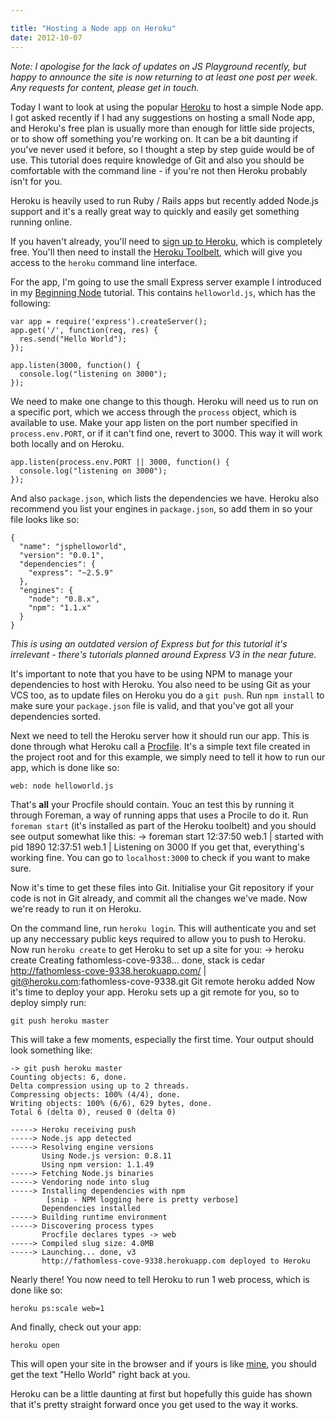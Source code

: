 ```yaml
---

title: "Hosting a Node app on Heroku"
date: 2012-10-07
---
```


_Note: I apologise for the lack of updates on JS Playground recently, but happy to announce the site is now returning to at least one post per week. Any requests for content, please get in touch._

Today I want to look at using the popular [Heroku](http://www.heroku.com) to host a simple Node app. I got asked recently if I had any suggestions on hosting a small Node app, and Heroku's free plan is usually more than enough for little side projects, or to show off something you're working on. It can be a bit daunting if you've never used it before, so I thought a step by step guide would be of use. This tutorial does require knowledge of Git and also you should be comfortable with the command line - if you're not then Heroku probably isn't for you.

Heroku is heavily used to run Ruby / Rails apps but recently added Node.js support and it's a really great way to quickly and easily get something running online.

If you haven't already, you'll need to [sign up to Heroku](https://api.heroku.com/signup/devcenter), which is completely free. You'll then need to install the [Heroku Toolbelt](https://toolbelt.heroku.com/), which will give you access to the `heroku` command line interface.

For the app, I'm going to use the small Express server example I introduced in my [Beginning Node](http://javascriptplayground.com/blog/2012/04/beginning-node-js-express-tutorial) tutorial. This contains `helloworld.js`, which has the following:

    var app = require('express').createServer();
    app.get('/', function(req, res) {
      res.send("Hello World");
    });

    app.listen(3000, function() {
      console.log("listening on 3000");
    });

We need to make one change to this though. Heroku will need us to run on a specific port, which we access through the `process` object, which is available to use. Make your app listen on the port number specified in `process.env.PORT`, or if it can't find one, revert to 3000. This way it will work both locally and on Heroku.

    app.listen(process.env.PORT || 3000, function() {
      console.log("listening on 3000");
    });

And also `package.json`, which lists the dependencies we have. Heroku also recommend you list your engines in `package.json`, so add them in so your file looks like so:

    {
      "name": "jsphelloworld",
      "version": "0.0.1",
      "dependencies": {
        "express": "~2.5.9"
      },
      "engines": {
        "node": "0.8.x",
        "npm": "1.1.x"
      }
    }

_This is using an outdated version of Express but for this tutorial it's irrelevant - there's tutorials planned around Express V3 in the near future._

It's important to note that you have to be using NPM to manage your dependencies to host with Heroku. You also need to be using Git as your VCS too, as to update files on Heroku you do a `git push`. Run `npm install` to make sure your `package.json` file is valid, and that you've got all your dependencies sorted.

Next we need to tell the Heroku server how it should run our app. This is done through what Heroku call a [Procfile](https://devcenter.heroku.com/articles/procfile). It's a simple text file created in the project root and for this example, we simply need to tell it how to run our app, which is done like so:

    web: node helloworld.js

That's **all** your Procfile should contain. Youc an test this by running it through Foreman, a way of running apps that uses a Procile to do it. Run `foreman start` (it's installed as part of the Heroku toolbelt) and you should see output somewhat like this:
-> foreman start
12:37:50 web.1 | started with pid 1890
12:37:51 web.1 | Listening on 3000
If you get that, everything's working fine. You can go to `localhost:3000` to check if you want to make sure.

Now it's time to get these files into Git. Initialise your Git repository if your code is not in Git already, and commit all the changes we've made. Now we're ready to run it on Heroku.

On the command line, run `heroku login`. This will authenticate you and set up any neccessary public keys required to allow you to push to Heroku. Now run `heroku create` to get Heroku to set up a site for you:
-> heroku create
Creating fathomless-cove-9338... done, stack is cedar
http://fathomless-cove-9338.herokuapp.com/ | git@heroku.com:fathomless-cove-9338.git
Git remote heroku added
Now it's time to deploy your app. Heroku sets up a git remote for you, so to deploy simply run:

    git push heroku master

This will take a few moments, especially the first time. Your output should look something like:

    -> git push heroku master
    Counting objects: 6, done.
    Delta compression using up to 2 threads.
    Compressing objects: 100% (4/4), done.
    Writing objects: 100% (6/6), 629 bytes, done.
    Total 6 (delta 0), reused 0 (delta 0)

    -----> Heroku receiving push
    -----> Node.js app detected
    -----> Resolving engine versions
           Using Node.js version: 0.8.11
           Using npm version: 1.1.49
    -----> Fetching Node.js binaries
    -----> Vendoring node into slug
    -----> Installing dependencies with npm
          	[snip - NPM logging here is pretty verbose]
           Dependencies installed
    -----> Building runtime environment
    -----> Discovering process types
           Procfile declares types -> web
    -----> Compiled slug size: 4.0MB
    -----> Launching... done, v3
           http://fathomless-cove-9338.herokuapp.com deployed to Heroku

Nearly there! You now need to tell Heroku to run 1 web process, which is done like so:

    heroku ps:scale web=1

And finally, check out your app:

    heroku open

This will open your site in the browser and if yours is like [mine](http://fathomless-cove-9338.herokuapp.com/), you should get the text "Hello World" right back at you.

Heroku can be a little daunting at first but hopefully this guide has shown that it's pretty straight forward once you get used to the way it works.
